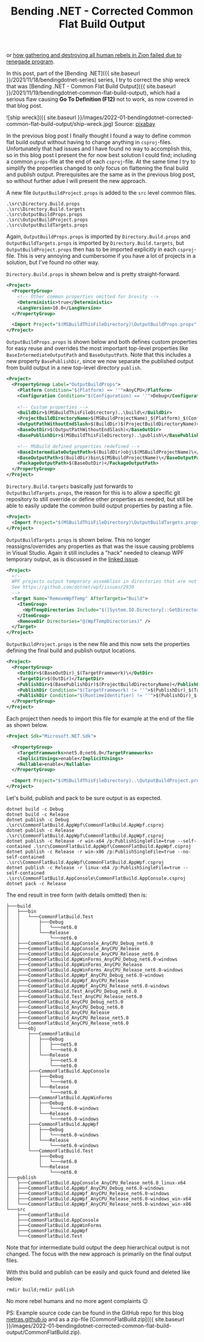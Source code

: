 ﻿---
layout: post
title: Bending .NET - Corrected Common Flat Build Output
---
or [how gathering and destroying all human rebels in Zion failed due to renegade
program](https://matrix.fandom.com/wiki/Battle_of_Zion).

In this post, part of the [Bending .NET]({{ site.baseurl
}}/2021/11/18/bendingdotnet-series) series, I try to correct the ship wreck that
was [Bending .NET - Common Flat Build Output]({{ site.baseurl
}}/2021/11/19/bendingdotnet-common-flat-build-output), which had a serious flaw
causing **Go To Definition (F12)** not to work, as now covered in that blog
post. 

![ship wreck]({{ site.baseurl }}/images/2022-01-bendingdotnet-corrected-common-flat-build-output/ship-wreck.jpg)
Source: [pixabay](https://pixabay.com/photos/ship-wreck-stranded-wreck-shipwreck-1882087/)

In the previous blog post I finally thought I found a way to define common flat
build output without having to change anything in `csproj`-files. Unfortunately
that had issues and I have found no way to accomplish this, so in this blog post
I present the for now best solution I could find; including a common
`props`-file at the end of each `csproj`-file. At the same time I try to
simplify the properties changed to only focus on flattening the final build and
publish output. Prerequisites are the same as in the previous blog post, so
without further adue I will present the new approach.

A new file `OutputBuildProject.props` is added to the `src` level common files.
```
.\src\Directory.Build.props
.\src\Directory.Build.targets
.\src\OutputBuildProps.props
.\src\OutputBuildProject.props
.\src\OutputBuildTargets.props
```
Again, `OutputBuildProps.props` is imported by `Directory.Build.props`
and `OutputBuildTargets.props` is imported by `Directory.Build.targets`,
but `OutputBuildProject.props` then has to be imported explicitly in
each `csproj`-file. This is very annoying and cumbersome if you have a lot
of projects in a solution, but I've found no other way.

`Directory.Build.props` is shown below and is pretty straight-forward.
```xml
<Project>
  <PropertyGroup>
    <!-- Other common properties omitted for brevity -->
    <Deterministic>true</Deterministic>
    <LangVersion>10.0</LangVersion>
  </PropertyGroup>

  <Import Project="$(MSBuildThisFileDirectory)\OutputBuildProps.props" />
</Project>
```

`OutputBuildProps.props` is shown below and both defines custom properties for
easy reuse and overrides the most important top-level properties like
`BaseIntermediateOutputPath` and `BaseOutputPath`. Note that this includes a new
property `BasePublishDir`, since we now separate the published output from build
output in a new top-level directory `publish`.

```xml
<Project>
  <PropertyGroup Label="OutputBuildProps">
    <Platform Condition="$(Platform) == ''">AnyCPU</Platform>
    <Configuration Condition="$(Configuration) == ''">Debug</Configuration>
    
    <!-- Custom properties -->
    <BuildDir>$(MSBuildThisFileDirectory)..\build\</BuildDir>
    <ProjectBuildDirectoryName>$(MSBuildProjectName)_$(Platform)_$(Configuration)</ProjectBuildDirectoryName>
    <OutputPathWithoutEndSlash>$(BuildDir)$(ProjectBuildDirectoryName)</OutputPathWithoutEndSlash>
    <BaseOutDir>$(OutputPathWithoutEndSlash)</BaseOutDir>
    <BasePublishDir>$(MSBuildThisFileDirectory)..\publish\</BasePublishDir>

    <!-- MSBuild defined properties redefined -->
    <BaseIntermediateOutputPath>$(BuildDir)obj\$(MSBuildProjectName)\</BaseIntermediateOutputPath>
    <BaseOutputPath>$(BuildDir)bin\$(MSBuildProjectName)\</BaseOutputPath>
    <PackageOutputPath>$(BaseOutDir)</PackageOutputPath>
  </PropertyGroup>
</Project>
```

`Directory.Build.targets` basically just forwards to `OutputBuildTargets.props`,
the reason for this is to allow a specific git repository to still override
or define other properties as needed, but still be able to easily update the
common build output properties by pasting a file.
```xml
<Project>
  <Import Project="$(MSBuildThisFileDirectory)\OutputBuildTargets.props" />
</Project>
```

`OutputBuildTargets.props` is shown below. This no longer reassigns/overrides
any properties as that was the issue causing problems in Visual Studio. Again it
still includes a "hack" needed to cleanup WPF temporary output, as is discussed
in the [linked issue](https://github.com/dotnet/wpf/issues/2930). 
```xml
<Project>
  <!--
  WPF projects output temporary assemblies in directories that are not deleted after use.
  See https://github.com/dotnet/wpf/issues/2930
  -->
  <Target Name="RemoveWpfTemp" AfterTargets="Build">
    <ItemGroup>
      <WpfTempDirectories Include="$([System.IO.Directory]::GetDirectories(&quot;$(BuildDir)&quot;,&quot;$(MSBuildProjectName)*_wpftmp_*&quot;))"/>
    </ItemGroup>
    <RemoveDir Directories="@(WpfTempDirectories)" />
  </Target>  
</Project>
```

`OutputBuildProject.props` is the new file and this now sets the properties
defining the final build and publish output locations.
```xml
<Project>
  <PropertyGroup>
    <OutDir>$(BaseOutDir)_$(TargetFramework)\</OutDir>
    <TargetDir>$(OutDir)</TargetDir>
    <PublishDir>$(BasePublishDir)$(ProjectBuildDirectoryName)</PublishDir>
    <PublishDir Condition="$(TargetFramework) != ''">$(PublishDir)_$(TargetFramework)</PublishDir>
    <PublishDir Condition="$(RuntimeIdentifier) != ''">$(PublishDir)_$(RuntimeIdentifier)</PublishDir>
  </PropertyGroup>
</Project>
```

Each project then needs to import this file for example at the end of the file
as shown below.
```xml
<Project Sdk="Microsoft.NET.Sdk">

  <PropertyGroup>
    <TargetFrameworks>net5.0;net6.0</TargetFrameworks>
    <ImplicitUsings>enable</ImplicitUsings>
    <Nullable>enable</Nullable>
  </PropertyGroup>

  <Import Project="$(MSBuildThisFileDirectory)..\OutputBuildProject.props" />
</Project>
```

Let's build, publish and pack to be sure output is as expected.
```
dotnet build -c Debug
dotnet build -c Release
dotnet publish -c Debug .\src\CommonFlatBuild.AppWpf\CommonFlatBuild.AppWpf.csproj
dotnet publish -c Release .\src\CommonFlatBuild.AppWpf\CommonFlatBuild.AppWpf.csproj
dotnet publish -c Release -r win-x64 /p:PublishSingleFile=true --self-contained .\src\CommonFlatBuild.AppWpf\CommonFlatBuild.AppWpf.csproj
dotnet publish -c Release -r win-x86 /p:PublishSingleFile=true --no-self-contained .\src\CommonFlatBuild.AppWpf\CommonFlatBuild.AppWpf.csproj
dotnet publish -c Release -r linux-x64 /p:PublishSingleFile=true --self-contained .\src\CommonFlatBuild.AppConsole\CommonFlatBuild.AppConsole.csproj
dotnet pack -c Release
```
The end result in tree form (with details omitted) then is:
```
├───build
│   ├───bin
│   │   └───CommonFlatBuild.Test
│   │       ├───Debug
│   │       │   └───net6.0
│   │       └───Release
│   │           └───net6.0
│   ├───CommonFlatBuild.AppConsole_AnyCPU_Debug_net6.0
│   ├───CommonFlatBuild.AppConsole_AnyCPU_Release
│   ├───CommonFlatBuild.AppConsole_AnyCPU_Release_net6.0
│   ├───CommonFlatBuild.AppWinForms_AnyCPU_Debug_net6.0-windows
│   ├───CommonFlatBuild.AppWinForms_AnyCPU_Release
│   ├───CommonFlatBuild.AppWinForms_AnyCPU_Release_net6.0-windows
│   ├───CommonFlatBuild.AppWpf_AnyCPU_Debug_net6.0-windows
│   ├───CommonFlatBuild.AppWpf_AnyCPU_Release
│   ├───CommonFlatBuild.AppWpf_AnyCPU_Release_net6.0-windows
│   ├───CommonFlatBuild.Test_AnyCPU_Debug_net6.0
│   ├───CommonFlatBuild.Test_AnyCPU_Release_net6.0
│   ├───CommonFlatBuild_AnyCPU_Debug_net5.0
│   ├───CommonFlatBuild_AnyCPU_Debug_net6.0
│   ├───CommonFlatBuild_AnyCPU_Release
│   ├───CommonFlatBuild_AnyCPU_Release_net5.0
│   ├───CommonFlatBuild_AnyCPU_Release_net6.0
│   └───obj
│       ├───CommonFlatBuild
│       │   ├───Debug
│       │   │   ├───net5.0
│       │   │   └───net6.0
│       │   └───Release
│       │       ├───net5.0
│       │       └───net6.0
│       ├───CommonFlatBuild.AppConsole
│       │   ├───Debug
│       │   │   └───net6.0
│       │   └───Release
│       │       └───net6.0
│       ├───CommonFlatBuild.AppWinForms
│       │   ├───Debug
│       │   │   └───net6.0-windows
│       │   └───Release
│       │       └───net6.0-windows
│       ├───CommonFlatBuild.AppWpf
│       │   ├───Debug
│       │   │   └───net6.0-windows
│       │   └───Release
│       │       └───net6.0-windows
│       └───CommonFlatBuild.Test
│           ├───Debug
│           │   └───net6.0
│           └───Release
│               └───net6.0
├───publish
│   ├───CommonFlatBuild.AppConsole_AnyCPU_Release_net6.0_linux-x64
│   ├───CommonFlatBuild.AppWpf_AnyCPU_Debug_net6.0-windows
│   ├───CommonFlatBuild.AppWpf_AnyCPU_Release_net6.0-windows
│   ├───CommonFlatBuild.AppWpf_AnyCPU_Release_net6.0-windows_win-x64
│   └───CommonFlatBuild.AppWpf_AnyCPU_Release_net6.0-windows_win-x86
└───src
    ├───CommonFlatBuild
    ├───CommonFlatBuild.AppConsole
    ├───CommonFlatBuild.AppWinForms
    ├───CommonFlatBuild.AppWpf
    └───CommonFlatBuild.Test
```
Note that for intermediate build output the deep hierarchical output is not changed.
The focus with the new approach is primarily on the final output files.

With this build and publish can be easily and quick found and deleted like below:
```
rmdir build;rmdir publish
```
No more rebel humans and no more agent complaints 😉

PS: Example source code can be found in the GitHub 
repo for this blog [nietras.github.io](https://github.com/nietras/nietras.github.io)
and as a zip-file [CommonFlatBuild.zip]({{ site.baseurl }}/images/2022-01-bendingdotnet-corrected-common-flat-build-output/CommonFlatBuild.zip).